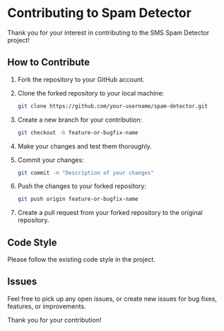 # Contributing to Spam Detector

Thank you for your interest in contributing to the SMS Spam Detector project! 

## How to Contribute

1. Fork the repository to your GitHub account.

2. Clone the forked repository to your local machine:

    ```bash
    git clone https://github.com/your-username/spam-detector.git
    ```

3. Create a new branch for your contribution:

    ```bash
    git checkout -b feature-or-bugfix-name
    ```

4. Make your changes and test them thoroughly.

5. Commit your changes:

    ```bash
    git commit -m "Description of your changes"
    ```

6. Push the changes to your forked repository:

    ```bash
    git push origin feature-or-bugfix-name
    ```

7. Create a pull request from your forked repository to the original repository.

## Code Style

Please follow the existing code style in the project.

## Issues

Feel free to pick up any open issues, or create new issues for bug fixes, features, or improvements. 

Thank you for your contribution!